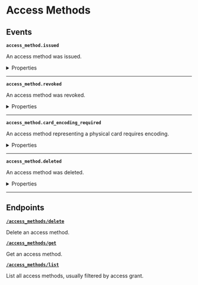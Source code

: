 # Access Methods


## Events

**`access_method.issued`**

An access method was issued.

<details>

<summary>Properties</summary>

<strong><code>access_method_id</code></strong> <i>UUID</i>

  ID of the affected access method.

<strong><code>created_at</code></strong> <i>Datetime</i>

  Date and time at which the event was created.

<strong><code>event_id</code></strong> <i>UUID</i>

  ID of the event.

<strong><code>event_type</code></strong> <i>Enum</i>

  Value: `access_method.issued`

<strong><code>occurred_at</code></strong> <i>Datetime</i>

  Date and time at which the event occurred.

<strong><code>workspace_id</code></strong> <i>UUID</i>

  ID of the workspace associated with the event.
</details>

---

**`access_method.revoked`**

An access method was revoked.

<details>

<summary>Properties</summary>

<strong><code>access_method_id</code></strong> <i>UUID</i>

  ID of the affected access method.

<strong><code>created_at</code></strong> <i>Datetime</i>

  Date and time at which the event was created.

<strong><code>event_id</code></strong> <i>UUID</i>

  ID of the event.

<strong><code>event_type</code></strong> <i>Enum</i>

  Value: `access_method.revoked`

<strong><code>occurred_at</code></strong> <i>Datetime</i>

  Date and time at which the event occurred.

<strong><code>workspace_id</code></strong> <i>UUID</i>

  ID of the workspace associated with the event.
</details>

---

**`access_method.card_encoding_required`**

An access method representing a physical card requires encoding.

<details>

<summary>Properties</summary>

<strong><code>access_method_id</code></strong> <i>UUID</i>

  ID of the affected access method.

<strong><code>created_at</code></strong> <i>Datetime</i>

  Date and time at which the event was created.

<strong><code>event_id</code></strong> <i>UUID</i>

  ID of the event.

<strong><code>event_type</code></strong> <i>Enum</i>

  Value: `access_method.card_encoding_required`

<strong><code>occurred_at</code></strong> <i>Datetime</i>

  Date and time at which the event occurred.

<strong><code>workspace_id</code></strong> <i>UUID</i>

  ID of the workspace associated with the event.
</details>

---

**`access_method.deleted`**

An access method was deleted.

<details>

<summary>Properties</summary>

<strong><code>access_method_id</code></strong> <i>UUID</i>

  ID of the affected access method.

<strong><code>created_at</code></strong> <i>Datetime</i>

  Date and time at which the event was created.

<strong><code>event_id</code></strong> <i>UUID</i>

  ID of the event.

<strong><code>event_type</code></strong> <i>Enum</i>

  Value: `access_method.deleted`

<strong><code>occurred_at</code></strong> <i>Datetime</i>

  Date and time at which the event occurred.

<strong><code>workspace_id</code></strong> <i>UUID</i>

  ID of the workspace associated with the event.
</details>

---

## Endpoints


[**`/access_methods/delete`**](./delete.md)

Delete an access method.


[**`/access_methods/get`**](./get.md)

Get an access method.


[**`/access_methods/list`**](./list.md)

List all access methods, usually filtered by access grant.


